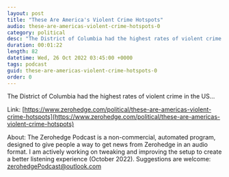```yaml
---
layout: post
title: "These Are America's Violent Crime Hotspots"
audio: these-are-americas-violent-crime-hotspots-0
category: political
desc: "The District of Columbia had the highest rates of violent crime in the US..."
duration: 00:01:22
length: 82
datetime: Wed, 26 Oct 2022 03:45:00 +0000
tags: podcast
guid: these-are-americas-violent-crime-hotspots-0
order: 0
---
```

The District of Columbia had the highest rates of violent crime in the US...

Link: [https://www.zerohedge.com/political/these-are-americas-violent-crime-hotspots](https://www.zerohedge.com/political/these-are-americas-violent-crime-hotspots)

About: The Zerohedge Podcast is a non-commercial, automated program, designed to give people a way to get news from Zerohedge in an audio format.  I am actively working on tweaking and improving the setup to create a better listening experience (October 2022).  Suggestions are welcome: [zerohedgePodcast@outlook.com](mailto:zerohedgePodcast@outlook.com)